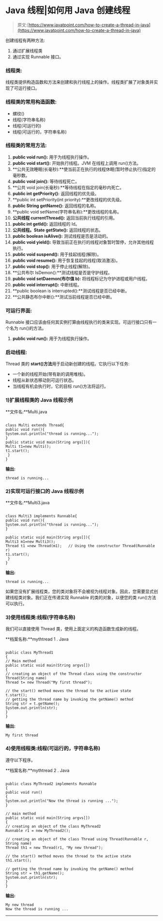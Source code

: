 # Java 线程|如何用 Java 创建线程

> 原文:[https://www.javatpoint.com/how-to-create-a-thread-in-java](https://www.javatpoint.com/how-to-create-a-thread-in-java)

创建线程有两种方法:

1.  通过扩展线程类
2.  通过实现 Runnable 接口。

### 线程类:

线程类提供构造函数和方法来创建和执行线程上的操作。线程类扩展了对象类并实现了可运行接口。

### 线程类的常用构造函数:

*   螺纹()
*   线程(字符串名称)
*   线程(可运行的)
*   线程(可运行的，字符串名称)

### 线程类的常用方法:

1.  **public void run():** 用于为线程执行操作。
2.  **public void start():** 开始执行线程。JVM 在线程上调用 run()方法。
3.  **公共无效睡眠(长毫秒):**使当前正在执行的线程休眠(暂时停止执行)指定的毫秒数。
4.  **public void join():** 等待线程死亡。
5.  **公共 void join(长毫秒):**等待线程在指定的毫秒内死亡。
6.  **public int getPriority():** 返回线程的优先级。
7.  **public int setPriority(int priority):**更改线程的优先级。
8.  **public String getName():** 返回线程的名称。
9.  **public void setName(字符串名称):**更改线程的名称。
10.  **公共线程 currentThread():** 返回当前执行线程的引用。
11.  **public int getId():** 返回线程的 Id。
12.  **公共线程。State getState():** 返回线程的状态。
13.  **public boolean isAlive():** 测试线程是否是活动的。
14.  **public void yield():** 导致当前正在执行的线程对象暂时暂停，允许其他线程执行。
15.  **public void suspend():** 用于挂起线程(解除)。
16.  **public void resume():** 用于恢复挂起的线程(取消激活)。
17.  **public void stop():** 用于停止线程(解除)。
18.  **公共布尔 IsDemon():**测试线程是否是守护线程。
19.  **public void setDaemon(布尔值 b):** 将线程标记为守护进程或用户线程。
20.  **public void interrupt():** 中断线程。
21.  **public boolean is interrupted():**测试线程是否已经中断。
22.  **公共静态布尔中断():**测试当前线程是否已经中断。

### 可运行界面:

Runnable 接口应该由任何其实例打算由线程执行的类来实现。可运行接口只有一个名为 run()的方法。

1.  **public void run():** 用于为线程执行操作。

### 启动线程:

Thread 类的 **start()方法**用于启动新创建的线程。它执行以下任务:

*   一个新的线程开始(带有新的调用堆栈)。
*   线程从新状态移动到可运行状态。
*   当线程有机会执行时，它的目标 run()方法将运行。

### 1)扩展线程类的 Java 线程示例

**文件名:**Multi.java

```

class Multi extends Thread{
public void run(){
System.out.println("thread is running...");
}
public static void main(String args[]){
Multi t1=new Multi();
t1.start();
 }
}

```

**输出:**

```
thread is running...

```

### 2)实现可运行接口的 Java 线程示例

**文件名:**Multi3.java

```

class Multi3 implements Runnable{
public void run(){
System.out.println("thread is running...");
}

public static void main(String args[]){
Multi3 m1=new Multi3();
Thread t1 =new Thread(m1);   // Using the constructor Thread(Runnable r)
t1.start();
 }
}

```

**输出:**

```
thread is running...

```

如果您没有扩展线程类，您的类对象将不会被视为线程对象。因此，您需要显式创建线程类对象。我们正在传递实现 Runnable 的类的对象，以便您的类 run()方法可以执行。

### 3)使用线程类:线程(字符串名称)

我们可以直接使用 Thread 类，使用上面定义的构造函数生成新的线程。

**档案名称:**mythtread 1 . Java

```

public class MyThread1
{
// Main method
public static void main(String argvs[])
{
// creating an object of the Thread class using the constructor Thread(String name) 
Thread t= new Thread("My first thread");

// the start() method moves the thread to the active state
t.start();
// getting the thread name by invoking the getName() method
String str = t.getName();
System.out.println(str);
}
}

```

**输出:**

```
My first thread

```

### 4)使用线程类:线程(可运行的，字符串名称)

遵守以下程序。

**档案名称:**mythtread 2 . Java

```

public class MyThread2 implements Runnable
{  
public void run()
{  
System.out.println("Now the thread is running ...");  
}  

// main method
public static void main(String argvs[])
{ 
// creating an object of the class MyThread2
Runnable r1 = new MyThread2(); 

// creating an object of the class Thread using Thread(Runnable r, String name)
Thread th1 = new Thread(r1, "My new thread");  

// the start() method moves the thread to the active state
th1.start(); 

// getting the thread name by invoking the getName() method
String str = th1.getName();
System.out.println(str);
}  
}  

```

**输出:**

```
My new thread
Now the thread is running ...

```

* * *